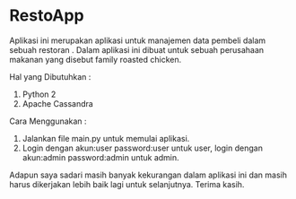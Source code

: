 # RestoApp
Aplikasi ini merupakan aplikasi untuk manajemen data pembeli dalam sebuah restoran . Dalam aplikasi ini dibuat untuk sebuah perusahaan makanan yang disebut family roasted chicken.

Hal yang Dibutuhkan :
1. Python 2
2. Apache Cassandra

Cara Menggunakan :
1. Jalankan file main.py untuk memulai aplikasi.
2. Login dengan akun:user password:user untuk user, login dengan akun:admin password:admin untuk admin.

Adapun saya sadari masih banyak kekurangan dalam aplikasi ini dan masih harus dikerjakan lebih baik lagi untuk selanjutnya. Terima kasih.
